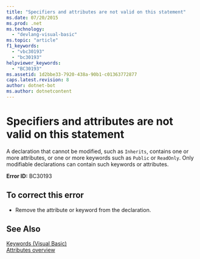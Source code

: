 ```yaml
---
title: "Specifiers and attributes are not valid on this statement"
ms.date: 07/20/2015
ms.prod: .net
ms.technology: 
  - "devlang-visual-basic"
ms.topic: "article"
f1_keywords: 
  - "vbc30193"
  - "bc30193"
helpviewer_keywords: 
  - "BC30193"
ms.assetid: 1d2bbe33-7920-438a-90b1-c01363772877
caps.latest.revision: 8
author: dotnet-bot
ms.author: dotnetcontent
---
```

# Specifiers and attributes are not valid on this statement
A declaration that cannot be modified, such as `Inherits`, contains one or more attributes, or one or more keywords such as `Public` or `ReadOnly`. Only modifiable declarations can contain such keywords or attributes.  
  
 **Error ID:** BC30193  
  
## To correct this error  
  
-   Remove the attribute or keyword from the declaration.  
  
## See Also  
 [Keywords (Visual Basic)](~/docs/visual-basic/language-reference/keywords/index.md)  
 [Attributes overview](~/docs/visual-basic/programming-guide/concepts/attributes/index.md)
